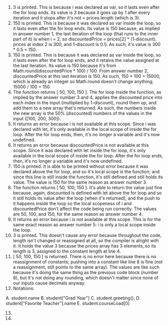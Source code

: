 1. 3 is printed. This is because i was declared as var, so it lasts even after the for loop ends. Its value is 3 because it goes up by 1 after every iteration and it stops after it's not < prices.length (which is 3).
2. 150 is printed. This is because it was declared as var inside the loop, so it lasts even after the for loop ends. Its value is 150 because, as implied in answer number 1, the last iteration of the loop (that runs to the inner part of it) is when i = 2, so discountedPrice = prices[2] * (1-discount). prices at index 2 is 300, and 1-discount is 0.5. As such, it's value is 300 * 0.5 = 150.
3. 150 is printed. This is because it was declared as var inside the loop, so it lasts even after the for loop ends, and it retains the value assigned at the last iteration. Its value is 150 because it's from Math.round(discountedPrice * 100) / 100. From answer number 2, discountedPrice at this last iteration is 150. As such, 150 * 100 = 15000, which is already an integer so Math.round doesn't change anything; 15000 / 100 = 150.
4. The function returns [ 50, 100, 150 ]. The for loop inside the function, as implied by the answer number 3 and 4, applies the discounted price into each index in the input (multiplied by 1-discount), round them up, and add them to a new array that's returned. As such, the numbers inside the new array is the 50% (discounted) numbers of the values in the input ([100, 200, 300]).
5. It returns an error because i is not available at this scope. Since i was declared with let, it's only available in the local scope of inside the for loop. After the for loop ends, then, it's no longer a variable and it's now undefined.
6.  It returns an error because discountedPrice is not available at this scope. Since it was declared with let inside the for loop, it's only available in the local scope of inside the for loop. After the for loop ends, then, it's no longer a variable and it's now undefined.
7.  150 is printed. It is able to be printed without error because it was declared above the for loop, and so it's local scope is the function; and since this line is still inside the function, it's still defined and still holds its value. The value is 150 for the same reason as answer number 3.
8.  The function returns [ 50, 100, 150 ]. It's able to return the value just fine because, again, discounted is defined with let above the for loop and so it still holds its value after the loop (when it's returned), and the push to it happens inside the loop so the local scopeness of i and discountedPrice don't affect the code being run correctly. The values are 50, 100, and 150, for the same reason as answer number 4.
9.  It returns an error because i is not available at this scope. This is for the same exact reason as answer number 5: i is only a local scope inside the loop.
10.  3 is printed. This doesn't cause any error because throughout the code, length isn't changed or reassigned at all, so the compiler is alright with it. It holds the value 3 because the prices array has 3 elements, so its length is 3, assigned to the constant length at line 4.
11.  [ 50, 100, 150 ] is returned. There is no error here because there is no reassignment of constants; pushing into a constant like line 8 is fine (not a reassignment, still points to the same array). The values are like such because it's doing the same thing as the previous code block (number 8), but it's not doing any rounding, which doesn't matter since none of our inputs cause decimals anyway.
12.  Notations:

A. student.name
B. student["Grad Year"]
C. student.greeting();
D. student["Favorite Teacher"].name
E. student.courseLoad[0]

13. 
14. 
